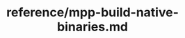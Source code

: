 ---
title: reference/mpp-build-native-binaries.md
showAuthorInfo: false
redirect_path: https://kotlinlang.org/docs/mpp-build-native-binaries.html
---